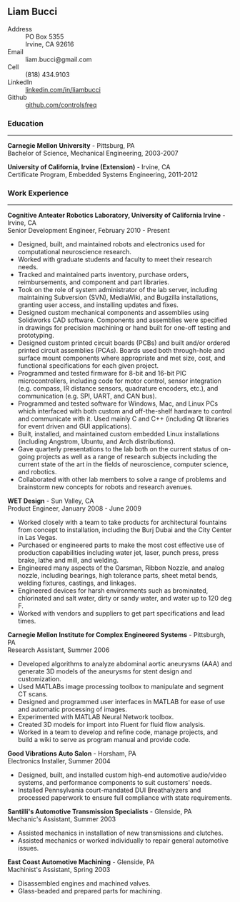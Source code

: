 ## Liam Bucci

<dl>
  <dt>Address</dt>
  <dd>PO Box 5355<br />
  Irvine, CA 92616</dd>

  <dt>Email</dt>
  <dd>liam.bucci@gmail.com</dd>
  <dt>Cell</dt>
  <dd>(818) 434.9103</dd>

  <dt>LinkedIn</dt>
  <dd><a href="http://www.linkedin.com/in/liambucci">linkedin.com/in/liambucci</a></dd>
  <dt>Github</dt>
  <dd><a href="http://www.github.com/controlsfreq">github.com/controlsfreq</a></dd>
</dl>

### Education
-------------

**Carnegie Mellon University** - Pittsburg, PA<br />
Bachelor of Science, Mechanical Engineering, 2003-2007

**University of California, Irvine (Extension)** - Irvine, CA<br />
Certificate Program, Embedded Systems Engineering, 2011-2012

### Work Experience
-------------------

**Cognitive Anteater Robotics Laboratory, University of California Irvine** - Irvine, CA<br />
Senior Development Engineer, February 2010 - Present

* Designed, built, and maintained robots and electronics used for computational neuroscience research.
* Worked with graduate students and faculty to meet their research needs.
* Tracked and maintained parts inventory, purchase orders, reimbursements, and component and part libraries.
* Took on the role of system administrator of the lab server, including maintaining Subversion (SVN), MediaWiki, and Bugzilla installations, granting user access, and installing updates and fixes.
* Designed custom mechanical components and assemblies using Solidworks CAD software. Components and assemblies were specified in drawings for precision machining or hand built for one-off testing and prototyping.
* Designed custom printed circuit boards (PCBs) and built and/or ordered printed circuit assemblies (PCAs). Boards used both through-hole and surface mount components where appropriate and met size, cost, and functional specifications for each given project.
* Programmed and tested firmware for 8-bit and 16-bit PIC microcontrollers, including code for motor control, sensor integration (e.g. compass, IR distance sensors, quadrature encoders, etc.), and communication (e.g. SPI, UART, and CAN bus). 
* Programmed and tested software for Windows, Mac, and Linux PCs which interfaced with both custom and off-the-shelf hardware to control and communicate with it. Used mainly C and C++ (including Qt libraries for event driven and GUI applications).
* Built, installed, and maintained custom embedded Linux installations (including Angstrom, Ubuntu, and Arch distributions).
* Gave quarterly presentations to the lab both on the current status of on-going projects as well as a range of research subjects including the current state of the art in the fields of neuroscience, computer science, and robotics.
* Collaborated with other lab members to solve a range of problems and brainstorm new concepts for robots and research avenues.

**WET Design** - Sun Valley, CA<br />
Product Engineer, January 2008 - June 2009

* Worked closely with a team to take products for architectural fountains from concept to installation, including the Burj Dubai and the City Center in Las Vegas.
* Purchased or engineered parts to make the most cost effective use of production capabilities including water jet, laser, punch press, press brake, lathe and mill, and welding.
* Engineered many aspects of the Oarsman, Ribbon Nozzle, and analog nozzle, including bearings, high tolerance parts, sheet metal bends, welding fixtures, castings, and linkages.
* Engineered devices for harsh environments such as brominated, chlorinated and salt water, dirty or sandy water, and water up to 120 deg F.
* Worked with vendors and suppliers to get part specifications and lead times.

**Carnegie Mellon Institute for Complex Engineered Systems** - Pittsburgh, PA<br />
Research Assistant, Summer 2006

* Developed algorithms to analyze abdominal aortic aneurysms (AAA) and generate 3D models of the aneurysms for stent design and customization.
* Used MATLABs image processing toolbox to manipulate and segment CT scans.
* Designed and programmed user interfaces in MATLAB for ease of use and automatic processing of images.
* Experimented with MATLAB Neural Network toolbox.
* Created 3D models for import into Fluent for fluid flow analysis.
* Worked in a team to develop and refine code, manage projects, and build a wiki to serve as program manual and provide code.

**Good Vibrations Auto Salon** - Horsham, PA<br />
Electronics Installer, Summer 2004

* Designed, built, and installed custom high-end automotive audio/video systems, and performance components to suit customers' needs.
* Installed Pennsylvania court-mandated DUI Breathalyzers and processed paperwork to ensure full compliance with state requirements.

**Santilli's Automotive Transmission Specialists** - Glenside, PA<br />
Mechanic's Assistant, Summer 2003
* Assisted mechanics in installation of new transmissions and clutches.
* Assisted mechanics or worked individually to repair general automotive issues.

**East Coast Automotive Machining** - Glenside, PA<br />
Machinist's Assistant, Spring 2003
* Disassembled engines and machined valves.
* Glass-beaded and prepared parts for machining.

